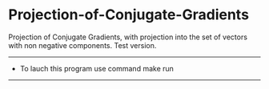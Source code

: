 # Projection-of-Conjugate-Gradients
Projection of Conjugate Gradients, with projection into the set of vectors with non negative components. Test version.

---

* To lauch this program use command  make run

---
